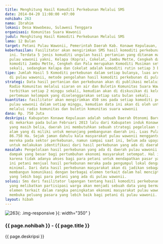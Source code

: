 ```yaml
---
title: Menghitung Hasil Komuditi Perkebunan Melalui SMS
date: 2014-04-20 11:08:00 +07:00
nohibah: 263
nama: Ibrahim
lokasi: Desa Wawobeau, Sulawesi Tenggara
organisasi: Komunitas Suara Wawonii
judul: Menghitung Hasil Komoditi Perkebunan Melalui SMS
lama: 12 Bulan
target: Petani Pulau Wawonii, Pemerintah Daerah Kab. Konawe Kepulauan, Pelaku Usaha.
keberhasilan: Fasilitator akan mengirimkan SMS hasil komoditi perkebunan di pulau
  ini. Terdata 5 jenis komuditi ungulan hasil pertanian yang ditanam masyarakat di
  pulau wawonii yakni, Kelapa (Kopra), Cokelat, Jambu Mette, Cengkeh dan Pala. Untuk
  komoditi Jambu Mette, Cengkeh dan Pala merupakan Komoditi Musiman setiap satu tahun
  sekali, sedangkan Kelapa dan Cokelat adalah komoditi rutin setiap 3 bulan sekali.
tipe: Jumlah Hasil 5 Komoditi perkebunan dalam setiap bulanya, luas areal lahan perkebunan
  di pulau wawonii, metode pengolahan hasil komoditi perkebunan di pulau wawonii.
strategi: Data hasil pertanian dan perkebunan akan di publikasi melalui web komunitas,
  Radio Komunitas melalui siaran on air dan Buletin Komunitas Suara Wawonii yang di
  terbitkan setiap 2 minggu sekali, kemudian akan di diskusikan di kelompok tani melalui
  pertemuan kelompok yang diselenggarakan setiap satu bulan sekali.
kuantitas: fasilitator akan mengirimkan 450 sms pada setiap komoditi perkebunan di
  pulau wawonii dalam setiap minggu, kemudian data ini akan di oleh untuk di publikasi
  melalui radio komunitas dan buletin komunitas suara wawonii
dana: Rp. 750 Juta
deskripsi: Kabupaten Konawe Kepulauan adalah sebuah Daerah Otonomi Baru (DOB) yang
  di mekarkan pada bulan Februari 2013 lalu dari Kabupaten induk Konawe. Dengan usia
  yang masih belia, daerah ini membutuhkan sebuah strategi pegelolaan sumber daya
  alam yang di miliki untuk menunjang pembangunan daerah ini. Luas Pulau Wawonii adalah
  86.758 Ha. Sejak jaman dahulu kala masyarakat pulau wawonii menggantungkan ekonomi
  mereka pada sektor perkebunan, namun sampai saat ini, belum ada upaya yang dilakukan
  untuk melakukan identifikasi dari hasil perkebunan yang ada di daerah ini.
masalah: Pengelolaan hasil perkebunan yang ada di daerah pulau wawonii belum memberikan
  dampak yang besar bagi pertumbuhan ekonomi masyarakat setempat. Hal ini di sebabkan
  karena tidak adanya akses bagi para petani untuk mendapatkan pasar yang layak. Selama
  ini petani menjual hasil perkebunan meraka pada pengumpul lokal dengan standar harga
  minimal. Dari data hasil perkebunan masyarakat akan di jadikan sebagai acuan untuk
  membangun komunikasi dengan berbagai elemen terkait dalam hal menciptakan pasar
  yang lebih bagi para petani yang ada di pulau wawonii.
solusi: Sms dari fasilitator lapangan tentang hasil komoditi perkebunan di pulau wawonii
  yang melibatkan partisipasi warga akan menjadi sebuah data yang bermanfaat bagi
  elemen terkait dalam rangka peningkatan ekonomi masyarakat pulau wawonii, khususnya
  membuka peluang pasara yang lebih baik bagi petani di pulau wawonii.
layout: hibah
---
```


![263](/static/img/hibahcms/263.png){: .img-responsive }{: width="350" }

### {{ page.nohibah }} - {{ page.title }}

{{ page.deskripsi }}
